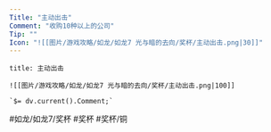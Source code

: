 ```yaml
---
Title: "主动出击"
Comment: "收购10种以上的公司"
Tip: ""
Icon: "![[图片/游戏攻略/如龙/如龙7 光与暗的去向/奖杯/主动出击.png|30]]"
---
```

```ad-common-bronze-trophy
title: 主动出击

![[图片/游戏攻略/如龙/如龙7 光与暗的去向/奖杯/主动出击.png|100]]

`$= dv.current().Comment;`

```

#如龙/如龙7/奖杯 #奖杯 #奖杯/铜
